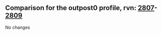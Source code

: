 ## Comparison for the outpost0 profile, rvn: [2807](https://github.com/PRO100KatYT/FortniteProfileRevisions/tree/main/profiles/outpost0/2807%20outpost0.json)-[2809](https://github.com/PRO100KatYT/FortniteProfileRevisions/tree/main/profiles/outpost0/2809%20outpost0.json)

No changes
